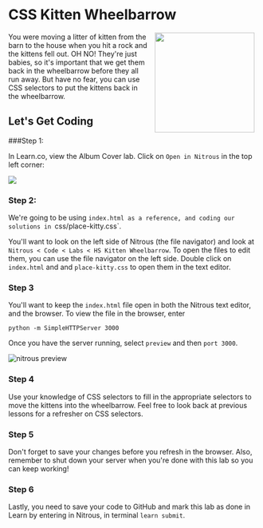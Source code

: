 # CSS Kitten Wheelbarrow

<img src="https://s3.amazonaws.com/after-school-assets/kitten-wheelbarrow.jpg" width="200" align="right" hspace="10">

You were moving a litter of kitten from the barn to the house when you hit a rock and the kittens fell out. OH NO! They're just babies, so it's important that we get them back in the wheelbarrow before they all run away. But have no fear, you can use CSS selectors to put the kittens back in the wheelbarrow. 

## Let's Get Coding

###Step 1:

In Learn.co, view the Album Cover lab. Click on `Open in Nitrous` in the top left corner:

<img src="https://s3.amazonaws.com/after-school-assets/open-in-nitrous.png">

### Step 2:

We're going to be using `index.html as a reference, and coding our solutions in `css/place-kitty.css`.

You'll want to look on the left side of Nitrous (the file navigator) and look at `Nitrous < Code < Labs < HS Kitten Wheelbarrow`. To open the files to edit them, you can use the file navigator on the left side. Double click on `index.html` and and `place-kitty.css` to open them in the text editor.


### Step 3

You'll want to keep the `index.html` file open in both the Nitrous text editor, and the browser. To view the file in the browser, enter

```
python -m SimpleHTTPServer 3000
```

Once you have the server running, select `preview` and then `port 3000`.

<img src="https://s3.amazonaws.com/after-school-assets/nitrous-preview.png" alt="nitrous preview">

### Step 4

Use your knowledge of CSS selectors to fill in the appropriate selectors to move the kittens into the wheelbarrow. Feel free to look back at previous lessons for a refresher on CSS selectors.

### Step 5

Don't forget to save your changes before you refresh in the browser. Also, remember to shut down your server when you're done with this lab so you can keep working!

### Step 6

Lastly, you need to save your code to GitHub and mark this lab as done in Learn by entering in Nitrous, in terminal `learn submit`.
